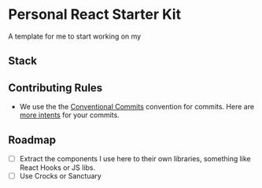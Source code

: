 # Personal React Starter Kit

A template for me to start working on my

## Stack

## Contributing Rules

- We use the the
  [Conventional Commits](https://www.conventionalcommits.org/en/v1.0.0-beta.4/#specification)
  convention for commits. Here are
  [more intents](https://github.com/conventional-changelog/commitlint/tree/master/%40commitlint/config-conventional)
  for your commits.

## Roadmap

- [ ] Extract the components I use here to their own libraries, something like
      React Hooks or JS libs.
- [ ] Use Crocks or Sanctuary
